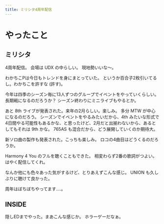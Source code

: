 ```yaml
---
title: ミリシタ4周年配信
---
```


# やったこと

## ミリシタ

4周年配信。
会場は UDX の中らしい。
現地勢いいな〜。

わかちこPは今日もトレンドを身にまとっていた。
というか百合子2枚引いてるし。わかちこを許すな (許す)。

今年は四季のシーズン毎に13人ずつのグループでイベントをやっていくらしい。
長期戦になるのだろうか？
シーズン終わりにミニライブもやるとか。

あと 8th ライブが発表された。来年の2月らしい。楽しみ。
多分 MTW が中心になるのだろう。
シーズンでイベントをやるみたいだから、4th みたいな形式で4日間やる可能性もあるかな、と思ったけど、2月だと出揃わないから、あるとしてもそれは 9th かな。
765AS も混合だから、どう展開していくのか期待大。

新ソロ曲の製作も発表された。こっちも楽しみ。
ロコの4曲目はどうくるのだろうか。

Harmony 4 You のフルを聴くこともできた。
相変わらず2番の歌詞がつよい。
はやく配信してくれ。

なんか他にも色々あった気がするけど、とりあえずこんな感じ。
UNION も久しぶりに聴けて良かった。

周年はぼちぼちやってます‥‥。

## INSIDE

隠しEDまでやった。まあこんな感じか。
ホラーゲーだなぁ。
